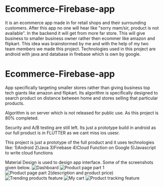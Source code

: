 # Ecommerce-Firebase-app
It is an ecommerce app made in for retail shops and their surrounding customers. After this app no one will hear like "sorry mam/sir, product is not available". In the backend it will get from more far store. This will give business to smaller business owner rather then ecommer like amazon and flipkart. This idea was brainstormed by me and with the help of my two team members we made this project. Technologies used in this project are android with java and database in firebase which is own by google.


# Ecommerce-Firebase-app
App specifically targeting smaller stores rather than giving business top tech giants like amazon and flipkart.
Its algorithm is specifically designed to search product on distance between home and stores selling that particular products.

Algorithm is on server which is not released for public use. As this project is 80% completed. 

Security and A/B testing are still left. Its just a prototype build in android as our full product is in FLUTTER as we cant miss ios usesr.

This project is just a prototype of the full product and it uses technologies like:
  1)Android
  2)Java
  3)Firebase
  4)Cloud Function on Google
  5)Javascript to write cloud functions
  
 Material Design is used to design app interface.
Some of the screenshots given below.
![Dashboard](https://drive.google.com/open?id=19a3OmZoDLXYF5IU7_W5obvqS7-s3Onyo)
![Product page part 1](https://drive.google.com/open?id=1DPHKApcFqeMfes8ZZuCOg64LG399n3l_)
![Product page part 2(description and product price)](https://drive.google.com/open?id=1BGrTgi5oULmP8pyTKdUrKXnMWvR6oFcx)
![Trending products feature](https://drive.google.com/open?id=1dZTtTuQW31uNHxUkAQX8HS1p7d3VEerf)
![My cart](https://drive.google.com/open?id=14lQbn9lfdIMBakFJuaRgRObv7YNTl1ZD)
![Product tracking feature](https://drive.google.com/open?id=1vCiK8g7adPAu0GnZH4LpUR4iMLw5lF-n) 
